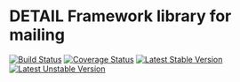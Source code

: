 # DETAIL Framework library for mailing

[![Build Status](https://travis-ci.org/detailnet/dfw-mail.svg?branch=master)](https://travis-ci.org/detailnet/dfw-mail)
[![Coverage Status](https://img.shields.io/coveralls/detailnet/dfw-mail.svg)](https://coveralls.io/r/detailnet/dfw-mail)
[![Latest Stable Version](https://poser.pugx.org/detailnet/dfw-mail/v/stable.svg)](https://packagist.org/packages/detailnet/dfw-mail)
[![Latest Unstable Version](https://poser.pugx.org/detailnet/dfw-mail/v/unstable.svg)](https://packagist.org/packages/detailnet/dfw-mail)
